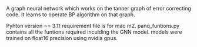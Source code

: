 A graph neural network which works on the tanner graph of error correcting code. It learns to operate BP algorithm on that graph. 

Pyhton version == 3.11
requirement file is for mac m2. 
panq_funtions.py contains all the funtions required inculding the GNN model.
models were trained on float16 precision using nvidia gpus.
